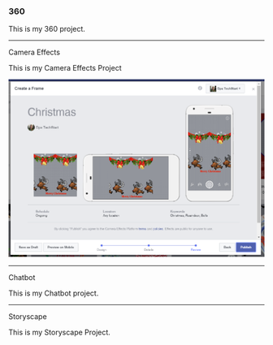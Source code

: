 ### 360

<script src="//360.vizor.io/scripts/embed.js" data-vizorurl="https://360.vizor.io/embed/v/7rkbb" ></script>

This is my 360 project.

***

Camera Effects

This is my Camera Effects Project

![Jennifer](https://github.com/jvxalcocer/jvxalcocer.github.io/blob/master/Jennifer.PNG?raw=true "Optional Title")

***

Chatbot

This is my Chatbot project.

***

Storyscape

This is my Storyscape Project.

<script src="//360.vizor.io/scripts/embed.js" data-vizorurl="https://patches.vizor.io/embed/jvxalcocer/elvia-copy-copy" ></script>
